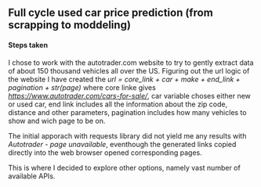 ## Full cycle used car price prediction (from scrapping to moddeling)

#### Steps taken
I chose to work with the autotrader.com website to try to gently extract data of about 150 thousand vehicles all over the US. Figuring out the url logic of the website I have created the *url = core_link + car + make + end_link + pagination + str(page)* where core linke gives *https://www.autotrader.com/cars-for-sale/*, car variable choses either new or used car, end link includes all the information about the zip code, distance and other parameters, pagination includes how many vehicles to show and wich page to be on.

The initial apporach with requests library did not yield me any results with *Autotrader - page unavailable*, eventhough the generated links copied directly into the web browser opened corresponding pages.

This is where I decided to explore other options, namely vast number of available APIs.

